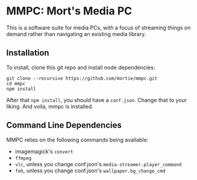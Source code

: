 # MMPC: Mort's Media PC

This is a software suite for media PCs, with a focus of streaming things on
demand rather than navigating an existing media library.

## Installation

To install, clone this git repo and install node dependencies:

```
git clone --recursive https://github.com/mortie/mmpc.git
cd mmpc
npm install
```

After that `npm install`, you should have a `conf.json`. Change that to your
liking. And voila, mmpc is installed.

## Command Line Dependencies

MMPC relies on the following commands being available:

* imagemagick's `convert`
* `ffmpeg`
* `vlc`, unless you change conf.json's `media-streamer.player_command`
* `feh`, unless you change conf.json's `wallpaper.bg_change_cmd`
